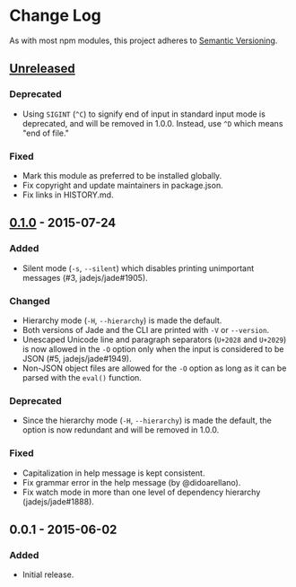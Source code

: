 # Change Log
As with most npm modules, this project adheres to
[Semantic Versioning](http://semver.org/).

## [Unreleased][unreleased]
### Deprecated
- Using `SIGINT` (`^C`) to signify end of input in standard input mode is deprecated, and will be removed in 1.0.0. Instead, use `^D` which means "end of file."

### Fixed
- Mark this module as preferred to be installed globally.
- Fix copyright and update maintainers in package.json.
- Fix links in HISTORY.md.

## [0.1.0] - 2015-07-24
### Added
- Silent mode (`-s`, `--silent`) which disables printing unimportant messages (#3, jadejs/jade#1905).

### Changed
- Hierarchy mode (`-H`, `--hierarchy`) is made the default.
- Both versions of Jade and the CLI are printed with `-V` or `--version`.
- Unescaped Unicode line and paragraph separators (`U+2028` and `U+2029`) is now allowed in the `-O` option only when the input is considered to be JSON (#5, jadejs/jade#1949).
- Non-JSON object files are allowed for the `-O` option as long as it can be parsed with the `eval()` function.

### Deprecated
- Since the hierarchy mode (`-H`, `--hierarchy`) is made the default, the
  option is now redundant and will be removed in 1.0.0.

### Fixed
- Capitalization in help message is kept consistent.
- Fix grammar error in the help message (by @didoarellano).
- Fix watch mode in more than one level of dependency hierarchy (jadejs/jade#1888).

## 0.0.1 - 2015-06-02
### Added
- Initial release.

[unreleased]: https://github.com/jadejs/jade-cli/compare/0.1.0...master
[0.1.0]: https://github.com/jadejs/jade-cli/compare/0.0.1...0.1.0
